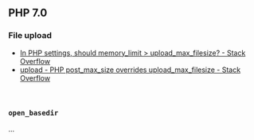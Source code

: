 ## PHP 7.0

### File upload

- [In PHP settings, should memory_limit &gt; upload_max_filesize? - Stack Overflow](https://stackoverflow.com/questions/3651141/in-php-settings-should-memory-limit-upload-max-filesize)
- [upload - PHP post_max_size overrides upload_max_filesize - Stack Overflow](https://stackoverflow.com/questions/7754133/php-post-max-size-overrides-upload-max-filesize)

<br/>

### ```open_basedir```

...
